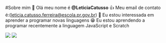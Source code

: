 #Sobre mim
👋 Olá meu nome é **@LeticiaCatusso**
👍 Meu email de contato é:(leticia.catusso.ferreira@escola.pr.gov.br)
👀 Eu estou interessada em aprender a programar novas linguagens
😁 Eu estou aprendendo a programar recentemente a linguagem JavaScript e Scratch

![](https://img.shields.io/badge/Scratch-4D97FF?style=for-the-badge&logo=Scratch&logoColor=white)
![](https://img.shields.io/badge/JavaScript-323330?style=for-the-badge&logo=javascript&logoColor=F7DF1E)
